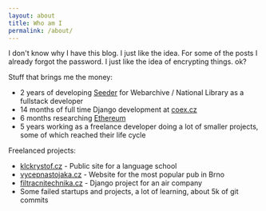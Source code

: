 ```yaml
---
layout: about
title: Who am I
permalink: /about/
---
```


I don't know why I have this blog. I just like the idea. For some of the posts I already forgot the password. I just like the idea of encrypting things. ok? 

Stuff that brings me the money: 
- 2 years of developing [Seeder](https://github.com/WebArchivCZ/Seeder) for Webarchive / National Library as a fullstack developer
- 14 months of full time Django development at [coex.cz](http://coex.cz)
- 6 months researching [Ethereum](https://www.ethereum.org/)
- 5 years working as a freelance developer doing a lot of smaller projects, some of which reached their life cycle

Freelanced projects:
- [klckrystof.cz](http://klckrystof.cz) - Public site for a language school
- [vycepnastojaka.cz](http://vycepnastojaka.cz) - Website for the most popular pub in Brno
- [filtracnitechnika.cz](http://filtracnitechnika.cz) - Django project for an air company
- Some failed startups and projects, a lot of learning, about 5k of git commits
